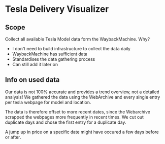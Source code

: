 # Tesla Delivery Visualizer


## Scope
Collect all available Tesla Model data form the WaybackMachine.
Why?
- I don't need to build infrastructure to collect the data daily
- WaybackMachine has sufficient data
- Standardises the data gathering process
- Can still add it later on

## Info on used data
Our data is not 100% accurate and provides a trend overview, not a detailed analysis!
We gathered the data using the WebArchive and every single entry per tesla webpage for model and location.

The data is therefore offset to more recent dates, since the Webarchive
scrapped the webpages more frequently in recent times.
We cut out duplicate days and chose the first entry for a duplicate day.

A jump up in price on a specific date might have occured a few days before or after.

